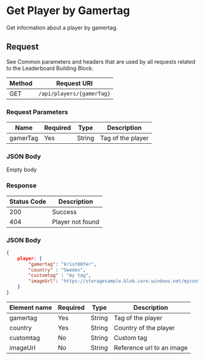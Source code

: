 # Get Player by Gamertag

Get information about a player by gamertag.

## Request

See Common parameters and headers that are used by all requests related to the Leaderboard Building Block.

Method  | Request URI
------- | -----------
GET     | `/api/players/{gamerTag}`

### Request Parameters
Name        | Required |   Type   | Description
------------|----------|----------|------------
gamerTag|Yes|String|Tag of the player

### JSON Body

Empty body

### Response

| Status Code | Description |
|-------------|-------------|
|200|Success|
|404|Player not found|

### JSON Body

```json
{
    player: {
        "gamertag": "krist00fer",
        "country" : "Sweden",
        "customtag" : "my tag",
        "imageUrl": "https://storagesample.blob.core.windows.net/mycontainer/photos/kristofer.jpg"    
	}
}
```

Element name        | Required  | Type       | Description
------------------- | --------- | ---------  | -----------
gamertag            | Yes       | String     | Tag of the player
country             | Yes       | String     | Country of the player
customtag           | No        | String     | Custom tag
imageUrl            | No        | String     | Reference url to an image

